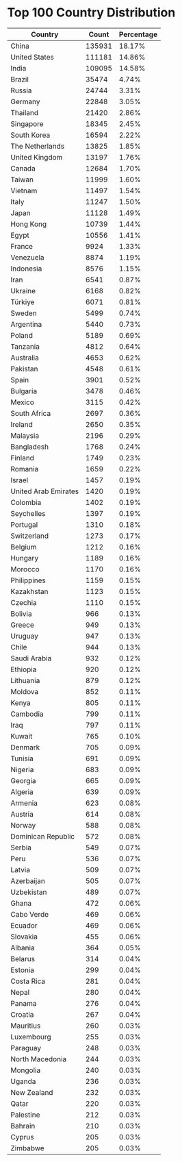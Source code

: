 # Top 100 Country Distribution
| Country | Count | Percentage |
|----|----|----|
| China | 135931 | 18.17% |
| United States | 111181 | 14.86% |
| India | 109095 | 14.58% |
| Brazil | 35474 | 4.74% |
| Russia | 24744 | 3.31% |
| Germany | 22848 | 3.05% |
| Thailand | 21420 | 2.86% |
| Singapore | 18345 | 2.45% |
| South Korea | 16594 | 2.22% |
| The Netherlands | 13825 | 1.85% |
| United Kingdom | 13197 | 1.76% |
| Canada | 12684 | 1.70% |
| Taiwan | 11999 | 1.60% |
| Vietnam | 11497 | 1.54% |
| Italy | 11247 | 1.50% |
| Japan | 11128 | 1.49% |
| Hong Kong | 10739 | 1.44% |
| Egypt | 10556 | 1.41% |
| France | 9924 | 1.33% |
| Venezuela | 8874 | 1.19% |
| Indonesia | 8576 | 1.15% |
| Iran | 6541 | 0.87% |
| Ukraine | 6168 | 0.82% |
| Türkiye | 6071 | 0.81% |
| Sweden | 5499 | 0.74% |
| Argentina | 5440 | 0.73% |
| Poland | 5189 | 0.69% |
| Tanzania | 4812 | 0.64% |
| Australia | 4653 | 0.62% |
| Pakistan | 4548 | 0.61% |
| Spain | 3901 | 0.52% |
| Bulgaria | 3478 | 0.46% |
| Mexico | 3115 | 0.42% |
| South Africa | 2697 | 0.36% |
| Ireland | 2650 | 0.35% |
| Malaysia | 2196 | 0.29% |
| Bangladesh | 1768 | 0.24% |
| Finland | 1749 | 0.23% |
| Romania | 1659 | 0.22% |
| Israel | 1457 | 0.19% |
| United Arab Emirates | 1420 | 0.19% |
| Colombia | 1402 | 0.19% |
| Seychelles | 1397 | 0.19% |
| Portugal | 1310 | 0.18% |
| Switzerland | 1273 | 0.17% |
| Belgium | 1212 | 0.16% |
| Hungary | 1189 | 0.16% |
| Morocco | 1170 | 0.16% |
| Philippines | 1159 | 0.15% |
| Kazakhstan | 1123 | 0.15% |
| Czechia | 1110 | 0.15% |
| Bolivia | 966 | 0.13% |
| Greece | 949 | 0.13% |
| Uruguay | 947 | 0.13% |
| Chile | 944 | 0.13% |
| Saudi Arabia | 932 | 0.12% |
| Ethiopia | 920 | 0.12% |
| Lithuania | 879 | 0.12% |
| Moldova | 852 | 0.11% |
| Kenya | 805 | 0.11% |
| Cambodia | 799 | 0.11% |
| Iraq | 797 | 0.11% |
| Kuwait | 765 | 0.10% |
| Denmark | 705 | 0.09% |
| Tunisia | 691 | 0.09% |
| Nigeria | 683 | 0.09% |
| Georgia | 665 | 0.09% |
| Algeria | 639 | 0.09% |
| Armenia | 623 | 0.08% |
| Austria | 614 | 0.08% |
| Norway | 588 | 0.08% |
| Dominican Republic | 572 | 0.08% |
| Serbia | 549 | 0.07% |
| Peru | 536 | 0.07% |
| Latvia | 509 | 0.07% |
| Azerbaijan | 505 | 0.07% |
| Uzbekistan | 489 | 0.07% |
| Ghana | 472 | 0.06% |
| Cabo Verde | 469 | 0.06% |
| Ecuador | 469 | 0.06% |
| Slovakia | 455 | 0.06% |
| Albania | 364 | 0.05% |
| Belarus | 314 | 0.04% |
| Estonia | 299 | 0.04% |
| Costa Rica | 281 | 0.04% |
| Nepal | 280 | 0.04% |
| Panama | 276 | 0.04% |
| Croatia | 267 | 0.04% |
| Mauritius | 260 | 0.03% |
| Luxembourg | 255 | 0.03% |
| Paraguay | 248 | 0.03% |
| North Macedonia | 244 | 0.03% |
| Mongolia | 240 | 0.03% |
| Uganda | 236 | 0.03% |
| New Zealand | 232 | 0.03% |
| Qatar | 220 | 0.03% |
| Palestine | 212 | 0.03% |
| Bahrain | 210 | 0.03% |
| Cyprus | 205 | 0.03% |
| Zimbabwe | 205 | 0.03% |
